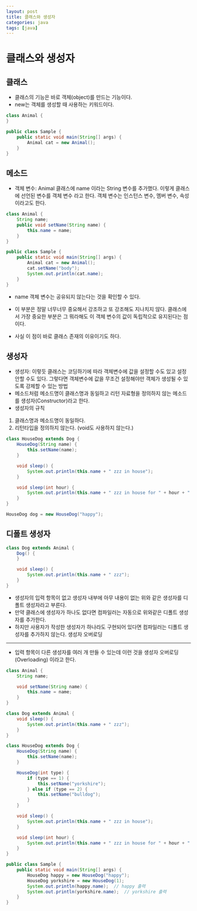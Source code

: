 ```yaml
---
layout: post
title: 클래스와 생성자
categories: java
tags: [java]
---
```

클래스와 생성자
================

클래스
------------
+ 클래스의 기능은 바로 객체(object)를 만드는 기능이다.
+ new는 객체를 생성할 때 사용하는 키워드이다. 
```java
class Animal {
}

public class Sample {
    public static void main(String[] args) {
        Animal cat = new Animal();
    }
}
```

메소드
--------------------
+ 객체 변수: Animal 클래스에 name 이라는 String 변수를 추가했다. 이렇게 클래스에 선언된 변수를 객체 변수 라고 한다. 객체 변수는 인스턴스 변수, 멤버 변수, 속성이라고도 한다.
```java
class Animal {
    String name;
    public void setName(String name) {
        this.name = name;
    }
}

public class Sample {
    public static void main(String[] args) {
        Animal cat = new Animal();
        cat.setName("body");
        System.out.println(cat.name);
    }
}
```
+ name 객체 변수는 공유되지 않는다는 것을 확인할 수 있다.

+ 이 부분은 정말 너무너무 중요해서 강조하고 또 강조해도 지나치지 않다. 클래스에서 가장 중요한 부분은 그 뭐라해도 이 객체 변수의 값이 독립적으로 유지된다는 점이다. 
+ 사실 이 점이 바로 클래스 존재의 이유이기도 하다. 

생성자
--------------
+ 생성자: 이렇듯 클래스는 코딩하기에 따라 객체변수에 값을 설정할 수도 있고 설정 안할 수도 있다. 그렇다면 객체변수에 값을 무조건 설정해야만 객체가 생성될 수 있도록 강제할 수 있는 방법
+ 메소드처럼 메소드명이 클래스명과 동일하고 리턴 자료형을 정의하지 않는 메소드를 생성자(Constructor)라고 한다.
+ 생성자의 규칙

1. 클래스명과 메소드명이 동일하다.
2. 리턴타입을 정의하지 않는다. (void도 사용하지 않는다.)
```java
class HouseDog extends Dog {
    HouseDog(String name) {
        this.setName(name);
    }

    void sleep() {
        System.out.println(this.name + " zzz in house");
    }

    void sleep(int hour) {
        System.out.println(this.name + " zzz in house for " + hour + " hours");
    }
}
```

```java
HouseDog dog = new HouseDog("happy");
```

디폴트 생성자
---------------
```java
class Dog extends Animal {
    Dog() {
    }

    void sleep() {
        System.out.println(this.name + " zzz");
    }
}
```
+ 생성자의 입력 항목이 없고 생성자 내부에 아무 내용이 없는 위와 같은 생성자를 디폴트 생성자라고 부른다.
+ 만약 클래스에 생성자가 하나도 없다면 컴파일러는 자동으로 위와같은 디폴트 생성자를 추가한다. 
+ 하지만 사용자가 작성한 생성자가 하나라도 구현되어 있다면 컴파일러는 디폴트 생성자를 추가하지 않는다.
생성자 오버로딩
----------------------
+ 입력 항목이 다른 생성자를 여러 개 만들 수 있는데 이런 것을 생성자 오버로딩(Overloading) 이라고 한다.
```java
class Animal {
    String name;

    void setName(String name) {
        this.name = name;
    }
}

class Dog extends Animal {
    void sleep() {
        System.out.println(this.name + " zzz");
    }
}

class HouseDog extends Dog {
    HouseDog(String name) {
        this.setName(name);
    }

    HouseDog(int type) {
        if (type == 1) {
            this.setName("yorkshire");
        } else if (type == 2) {
            this.setName("bulldog");
        }
    }

    void sleep() {
        System.out.println(this.name + " zzz in house");
    }

    void sleep(int hour) {
        System.out.println(this.name + " zzz in house for " + hour + " hours");
    }
}

public class Sample {
    public static void main(String[] args) {
        HouseDog happy = new HouseDog("happy");
        HouseDog yorkshire = new HouseDog(1);
        System.out.println(happy.name);  // happy 출력
        System.out.println(yorkshire.name);  // yorkshire 출력
    }
}

```